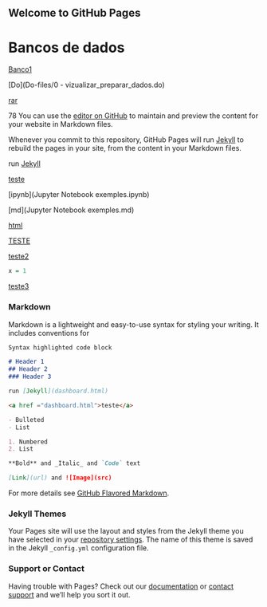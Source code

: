 ## Welcome to GitHub Pages

# Bancos de dados

[Banco1](Datasets/banco2.dta)

[Do](Do-files/0 - vizualizar_preparar_dados.do)

[rar](Do-files/Do-files.rar)

78
You can use the [editor on GitHub](https://github.com/igorprocopio/igorprocopio.github.io/edit/master/README.md) to maintain and preview the content for your website in Markdown files.

Whenever you commit to this repository, GitHub Pages will run [Jekyll](https://jekyllrb.com/) to rebuild the pages in your site, from the content in your Markdown files.

run [Jekyll](dashboard.html) 

<a href ="dashboard-tabset-multipages.html">teste</a>

[ipynb](Jupyter Notebook exemples.ipynb)

[md](Jupyter Notebook exemples.md)

[html](JupyterNotebookexemples.html)




[TESTE](teste.md)


<a href ="JupyterNotebookexemples.html">teste2</a>

``` R
x = 1
```



<a href ="Jupyter Notebook exemples.md">teste3</a>


### Markdown

Markdown is a lightweight and easy-to-use syntax for styling your writing. It includes conventions for

```markdown
Syntax highlighted code block

# Header 1
## Header 2
### Header 3

run [Jekyll](dashboard.html) 

<a href ="dashboard.html">teste</a>

- Bulleted
- List

1. Numbered
2. List

**Bold** and _Italic_ and `Code` text

[Link](url) and ![Image](src)
```

For more details see [GitHub Flavored Markdown](https://guides.github.com/features/mastering-markdown/).

### Jekyll Themes

Your Pages site will use the layout and styles from the Jekyll theme you have selected in your [repository settings](https://github.com/igorprocopio/igorprocopio.github.io/settings). The name of this theme is saved in the Jekyll `_config.yml` configuration file.

### Support or Contact

Having trouble with Pages? Check out our [documentation](https://help.github.com/categories/github-pages-basics/) or [contact support](https://github.com/contact) and we’ll help you sort it out.
